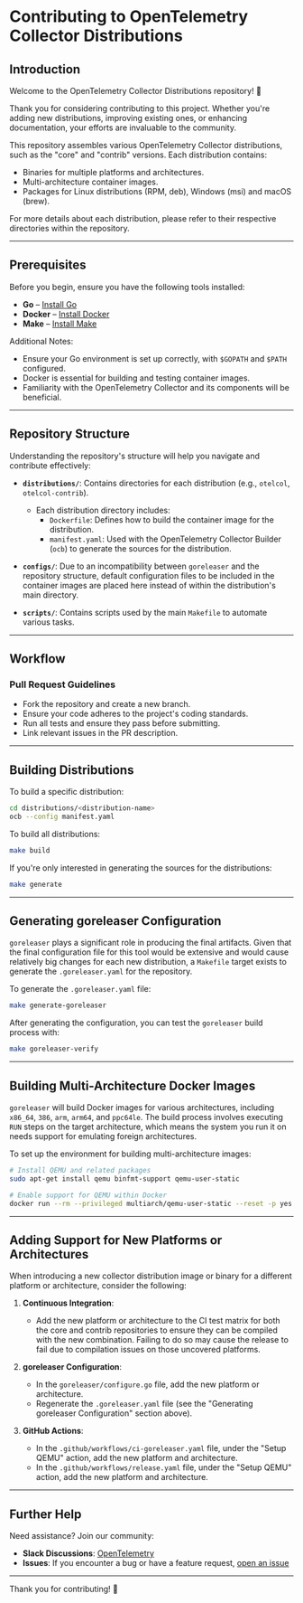# Contributing to OpenTelemetry Collector Distributions

## Introduction

Welcome to the OpenTelemetry Collector Distributions repository! 🎉

Thank you for considering contributing to this project. Whether you're adding new distributions, improving existing ones, or enhancing documentation, your efforts are invaluable to the community.

This repository assembles various OpenTelemetry Collector distributions, such as the "core" and "contrib" versions. Each distribution contains:

- Binaries for multiple platforms and architectures.
- Multi-architecture container images.
- Packages for Linux distributions (RPM, deb), Windows (msi) and macOS (brew).

For more details about each distribution, please refer to their respective directories within the repository.

---

## Prerequisites

Before you begin, ensure you have the following tools installed:

- **Go** – [Install Go](https://golang.org/doc/install)
- **Docker** – [Install Docker](https://docs.docker.com/get-docker/)
- **Make** – [Install Make](https://www.gnu.org/software/make/)

Additional Notes:

- Ensure your Go environment is set up correctly, with `$GOPATH` and `$PATH` configured.
- Docker is essential for building and testing container images.
- Familiarity with the OpenTelemetry Collector and its components will be beneficial.

---

## Repository Structure

Understanding the repository's structure will help you navigate and contribute effectively:

- **`distributions/`**: Contains directories for each distribution (e.g., `otelcol`, `otelcol-contrib`).
  - Each distribution directory includes:
    - `Dockerfile`: Defines how to build the container image for the distribution.
    - `manifest.yaml`: Used with the OpenTelemetry Collector Builder (`ocb`) to generate the sources for the distribution.

- **`configs/`**: Due to an incompatibility between `goreleaser` and the repository structure, default configuration files to be included in the container images are placed here instead of within the distribution's main directory.

- **`scripts/`**: Contains scripts used by the main `Makefile` to automate various tasks.

---

## Workflow

### Pull Request Guidelines

- Fork the repository and create a new branch.
- Ensure your code adheres to the project's coding standards.
- Run all tests and ensure they pass before submitting.
- Link relevant issues in the PR description.

---

## Building Distributions

To build a specific distribution:

```bash
cd distributions/<distribution-name>
ocb --config manifest.yaml
```

To build all distributions:

```bash
make build
```

If you're only interested in generating the sources for the distributions:

```bash
make generate
```

---

## Generating goreleaser Configuration

`goreleaser` plays a significant role in producing the final artifacts. Given that the final configuration file for this tool would be extensive and would cause relatively big changes for each new distribution, a `Makefile` target exists to generate the `.goreleaser.yaml` for the repository.

To generate the `.goreleaser.yaml` file:

```bash
make generate-goreleaser
```

After generating the configuration, you can test the `goreleaser` build process with:

```bash
make goreleaser-verify
```

---

## Building Multi-Architecture Docker Images

`goreleaser` will build Docker images for various architectures, including `x86_64`, `386`, `arm`, `arm64`, and `ppc64le`. The build process involves executing `RUN` steps on the target architecture, which means the system you run it on needs support for emulating foreign architectures.

To set up the environment for building multi-architecture images:

```bash
# Install QEMU and related packages
sudo apt-get install qemu binfmt-support qemu-user-static

# Enable support for QEMU within Docker
docker run --rm --privileged multiarch/qemu-user-static --reset -p yes
```

---

## Adding Support for New Platforms or Architectures

When introducing a new collector distribution image or binary for a different platform or architecture, consider the following:

1. **Continuous Integration**:
   - Add the new platform or architecture to the CI test matrix for both the core and contrib repositories to ensure they can be compiled with the new combination. Failing to do so may cause the release to fail due to compilation issues on those uncovered platforms.

2. **goreleaser Configuration**:
   - In the `goreleaser/configure.go` file, add the new platform or architecture.
   - Regenerate the `.goreleaser.yaml` file (see the "Generating goreleaser Configuration" section above).

3. **GitHub Actions**:
   - In the `.github/workflows/ci-goreleaser.yaml` file, under the "Setup QEMU" action, add the new platform and architecture.
   - In the `.github/workflows/release.yaml` file, under the "Setup QEMU" action, add the new platform and architecture.

---

## Further Help

Need assistance? Join our community:

- **Slack Discussions**: [OpenTelemetry](https://cloud-native.slack.com/archives/CJFCJHG4Q)
- **Issues**: If you encounter a bug or have a feature request, [open an issue](https://github.com/open-telemetry/opentelemetry-collector-releases/issues)

---

Thank you for contributing! 🚀
